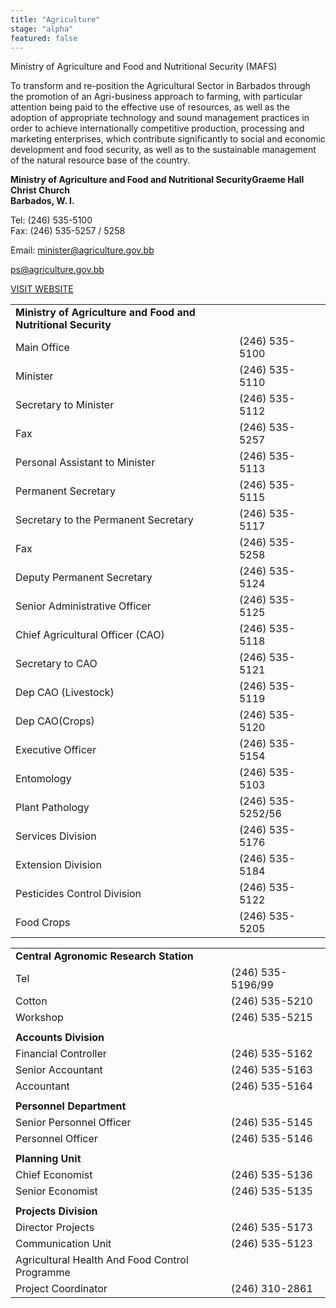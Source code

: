```yaml
---
title: "Agriculture"
stage: "alpha"
featured: false
---
```


Ministry of Agriculture and Food and Nutritional Security (MAFS)

To transform and re-position the Agricultural Sector in Barbados through the promotion of an Agri-business approach to farming, with particular attention being paid to the effective use of resources, as well as the adoption of appropriate technology and sound management practices in order to achieve internationally competitive production, processing and marketing enterprises, which contribute significantly to social and economic development and food security, as well as to the sustainable management of the natural resource base of the country.

**Ministry of Agriculture and Food and Nutritional Security******Graeme Hall  
Christ Church  
Barbados, W. I.****

Tel: (246) 535-5100   
Fax: (246) 535-5257 / 5258

Email: [minister@agriculture.gov.bb](mailto:minister@agriculture.gov.bb)

[ps@agriculture.gov.bb](mailto:ps@agriculture.gov.bb)

[VISIT WEBSITE](https://agriculture.gov.bb/)

|  |  |
| --- | --- |
| **Ministry of Agriculture and Food and Nutritional Security** | |
| Main Office | (246) 535-5100 |
| Minister | (246) 535-5110 |
| Secretary to Minister | (246) 535-5112 |
| Fax | (246) 535-5257 |
| Personal Assistant to Minister | (246) 535-5113 |
| Permanent Secretary | (246) 535-5115 |
| Secretary to the Permanent Secretary | (246) 535-5117 |
| Fax | (246) 535-5258 |
| Deputy Permanent Secretary | (246) 535-5124 |
| Senior Administrative Officer | (246) 535-5125 |
| Chief Agricultural Officer (CAO) | (246) 535-5118 |
| Secretary to CAO | (246) 535-5121 |
| Dep CAO (Livestock) | (246) 535-5119 |
| Dep CAO(Crops) | (246) 535-5120 |
| Executive Officer | (246) 535-5154 |
| Entomology | (246) 535-5103 |
| Plant Pathology | (246) 535-5252/56 |
| Services Division | (246) 535-5176 |
| Extension Division | (246) 535-5184 |
| Pesticides Control Division | (246) 535-5122 |
| Food Crops | (246) 535-5205 |

|  |  |
| --- | --- |
| **Central Agronomic Research Station** | |
| Tel | (246) 535-5196/99 |
| Cotton | (246) 535-5210 |
| Workshop | (246) 535-5215 |
|  |  |
| **Accounts Division** |  |
| Financial Controller | (246) 535-5162 |
| Senior Accountant | (246) 535-5163 |
| Accountant | (246) 535-5164 |
|  |  |
| **Personnel Department** |  |
| Senior Personnel Officer | (246) 535-5145 |
| Personnel Officer | (246) 535-5146 |
|  |  |
| **Planning Unit** |  |
| Chief Economist | (246) 535-5136 |
| Senior Economist | (246) 535-5135 |
|  |  |
| **Projects Division** |  |
| Director Projects | (246) 535-5173 |
| Communication Unit | (246) 535-5123 |
| Agricultural Health And Food Control Programme |  |
| Project Coordinator | (246) 310-2861 |